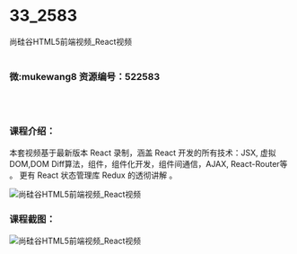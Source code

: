 # 33_2583
尚硅谷HTML5前端视频_React视频
<br/></br>
<h3>微:mukewang8 资源编号：522583</h3>
<br/></br>
<h3>课程介绍：</h3>
<div class="para">
<p>本套视频基于最新版本 <a title="查看与 React 相关的文章" target="_blank">React</a> 录制，涵盖 <a title="查看与 React 相关的文章" target="_blank">React</a> 开发的所有技术：JSX, 虚拟DOM,DOM Diff算法，组件，组件化开发，组件间通信，AJAX, React-Router等 。 更有 React 状态管理库 Redux 的透彻讲解 。</p>
<p><img src="https://www.ko996.com/wp-content/uploads/img/2018/05/2-48-300x139.png" alt="尚硅谷HTML5前端视频_React视频"></p>
</div>
<div class="info-desc">
<h3>课程截图：</h3>
<p><img src="https://www.ko996.com/wp-content/uploads/img/2018/05/3-53.png" alt="尚硅谷HTML5前端视频_React视频"></p>


			
</div>
